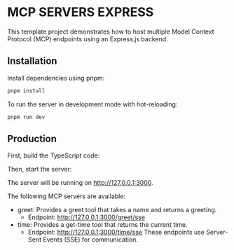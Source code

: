 # MCP SERVERS EXPRESS

This template project demonstrates how to host multiple Model Context Protocol (MCP) endpoints using an Express.js backend.


## Installation

Install dependencies using pnpm:

```sh
pnpm install
```



To run the server in development mode with hot-reloading:

```sh
pnpm run dev
```

## Production
First, build the TypeScript code:

Then, start the server:

The server will be running on http://127.0.0.1:3000.

The following MCP servers are available:

- greet: Provides a greet tool that takes a name and returns a greeting.
    - Endpoint: http://127.0.0.1:3000/greet/sse
- time: Provides a get-time tool that returns the current time.
    - Endpoint: http://127.0.0.1:3000/time/sse
These endpoints use Server-Sent Events (SSE) for communication.
